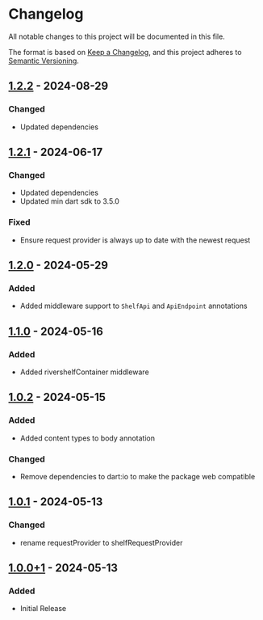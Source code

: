 # Changelog
All notable changes to this project will be documented in this file.

The format is based on [Keep a Changelog](https://keepachangelog.com/en/1.0.0/),
and this project adheres to [Semantic Versioning](https://semver.org/spec/v2.0.0.html).

## [1.2.2] - 2024-08-29
### Changed
- Updated dependencies

## [1.2.1] - 2024-06-17
### Changed
- Updated dependencies
- Updated min dart sdk to 3.5.0

### Fixed
- Ensure request provider is always up to date with the newest request

## [1.2.0] - 2024-05-29
### Added
- Added middleware support to `ShelfApi` and `ApiEndpoint` annotations

## [1.1.0] - 2024-05-16
### Added
- Added rivershelfContainer middleware

## [1.0.2] - 2024-05-15
### Added
- Added content types to body annotation

### Changed
- Remove dependencies to dart:io to make the package web compatible

## [1.0.1] - 2024-05-13
### Changed
- rename requestProvider to shelfRequestProvider

## [1.0.0+1] - 2024-05-13
### Added
- Initial Release

[1.2.2]: https://github.com/Skycoder42/shelf_api/compare/shelf_api-v1.2.1...shelf_api-v1.2.2
[1.2.1]: https://github.com/Skycoder42/shelf_api/compare/shelf_api-v1.2.0...shelf_api-v1.2.1
[1.2.0]: https://github.com/Skycoder42/shelf_api/compare/shelf_api-v1.1.0...shelf_api-v1.2.0
[1.1.0]: https://github.com/Skycoder42/shelf_api/compare/shelf_api-v1.0.2...shelf_api-v1.1.0
[1.0.2]: https://github.com/Skycoder42/shelf_api/compare/shelf_api-v1.0.1...shelf_api-v1.0.2
[1.0.1]: https://github.com/Skycoder42/shelf_api/compare/shelf_api-v1.0.0+1...shelf_api-v1.0.1
[1.0.0+1]: https://github.com/Skycoder42/shelf_api/releases/tag/shelf_api-v1.0.0+1

